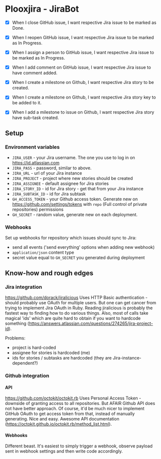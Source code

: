 # Plooxjira - JiraBot

- [x] When I close GitHub issue, I want respective Jira issue to be marked as Done.
- [x] When I reopen GitHub issue, I want respective Jira issue to be marked as In Progress.

- [x] When I assign a person to GitHub issue, I want respective Jira issue to be marked as In Progress.

- [x] When I add comment on GitHub issue, I want respective Jira issue to have comment added.

- [x] When I create a milestone on Github, I want respective Jira story to be created.
- [x] When I create a milestone on Github, I want respective Jira story key to be added to it.

- [x] When I add a milestone to issue on Github, I want respective Jira story have sub-task created.

## Setup

### Environment variables
* `JIRA_USER` - your Jira username. The one you use to log in on https://id.atlassian.com
* `JIRA_PASS` - password, similar to above.
* `JIRA_URL` - url of your Jira instance
* `JIRA_PROJECT` - project where new stories should be created
* `JIRA_ASSIGNEE` - default assignee for Jira stories
* `JIRA_STORY_ID` - id for Jira story - get that from your Jira instance
* `JIRA_SUBTASK_ID` - id for Jira subtask
* `GH_ACCESS_TOKEN` - your Github access token. Generate new on https://github.com/settings/tokens with `repo` (Full control of private repositories) permissions
* `GH_SECRET` - random value, generate new on each deployment.

### Webhooks
Set up webhooks for repository which issues should sync to Jira:
* send all events ('send everything' options when adding new webhook)
* `application/json` content type
* secret value equal to `GH_SECRET` you generated during deployment

## Know-how and rough edges

### Jira integration
https://github.com/dorack/jiralicious
Uses HTTP Basic authentication - should probably use OAuth for multiple users. But one can get cancer from trying to implement Jira OAuth in Ruby.
Reading jiralicious is probably the fastest way to finding how to do various things.
Also, most of calls take magical 'ids' which are quite hard to obtain if you want to hardcode something (https://answers.atlassian.com/questions/274265/jira-project-id).

Problems:
* project is hard-coded
* assignee for stories is hardcoded (me)
* ids for stories / subtasks are hardcoded (they are Jira-instance-dependent?)

### Github integration
#### API
https://github.com/octokit/octokit.rb
Uses Personal Access Token - downside of granting access to all repositories. But AFAIR Github API does not have better approach. Of course, it'd be much nicer to implement GitHub OAuth to get access token from that, instead of manually generating.
Nice and easy. Awesome API documentation (https://octokit.github.io/octokit.rb/method_list.html).

#### Webhooks
Different beast. It's easiest to simply trigger a webhook, observe payload sent in webhook settings and then write code accordingly.
